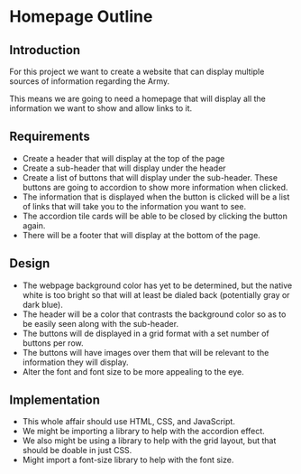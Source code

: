 # Homepage Outline

## Introduction

For this project we want to create a website that can display multiple sources of information regarding the Army. 

This means we are going to need a homepage that will display all the information we want to show and allow links to it.

## Requirements

- Create a header that will display at the top of the page
- Create a sub-header that will display under the header
- Create a list of buttons that will display under the sub-header. These buttons are going to accordion to show more information when clicked.
- The information that is displayed when the button is clicked will be a list of links that will take you to the information you want to see.
- The accordion tile cards will be able to be closed by clicking the button again.
- There will be a footer that will display at the bottom of the page.

## Design

- The webpage background color has yet to be determined, but the native white is too bright so that will at least be dialed back (potentially gray or dark blue).
- The header will be a color that contrasts the background color so as to be easily seen along with the sub-header.
- The buttons will de displayed in a grid format with a set number of buttons per row.
- The buttons will have images over them that will be relevant to the information they will display.
- Alter the font and font size to be more appealing to the eye.

## Implementation

- This whole affair should use HTML, CSS, and JavaScript.
- We might be importing a library to help with the accordion effect.
- We also might be using a library to help with the grid layout, but that should be doable in just CSS.
- Might import a font-size library to help with the font size.

